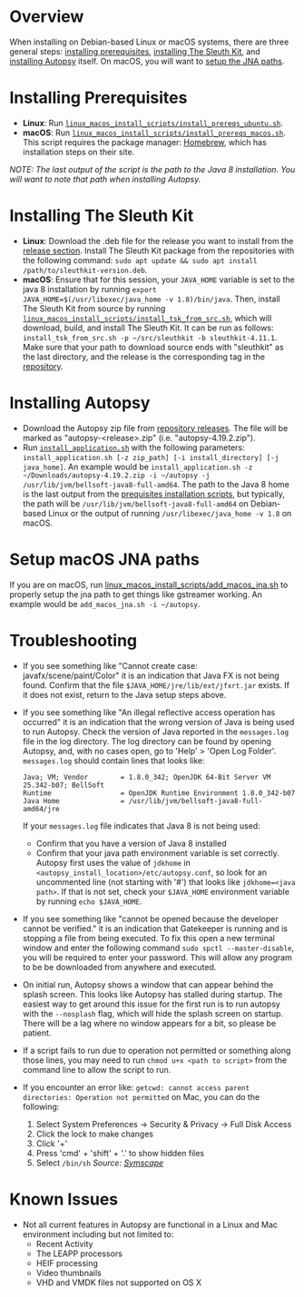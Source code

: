 # Overview
When installing on Debian-based Linux or macOS systems, there are three general steps: [installing prerequisites](#installing-prerequisites), [installing The Sleuth Kit](#installing-the-sleuth-kit), and [installing Autopsy](#installing-autopsy) itself.  On macOS, you will want to [setup the JNA paths](#setup-macos-jna-paths).

# Installing Prerequisites
- **Linux**: Run [`linux_macos_install_scripts/install_prereqs_ubuntu.sh`](./linux_macos_install_scripts/install_prereqs_ubuntu.sh).
- **macOS**: Run [`linux_macos_install_scripts/install_prereqs_macos.sh`](./linux_macos_install_scripts/install_prereqs_macos.sh).  This script requires the package manager: [Homebrew](https://brew.sh/), which has installation steps on their site.

*NOTE: The last output of the script is the path to the Java 8 installation.  You will want to note that path when installing Autopsy.*

# Installing The Sleuth Kit
- **Linux**: Download the .deb file for the release you want to install from the [release section](https://github.com/sleuthkit/sleuthkit/releases).  Install The Sleuth Kit package from the repositories with the following command: `sudo apt update && sudo apt install /path/to/sleuthkit-version.deb`.
- **macOS**: Ensure that for this session, your `JAVA_HOME` variable is set to the java 8 installation by running `export JAVA_HOME=$(/usr/libexec/java_home -v 1.8)/bin/java`.  Then, install The Sleuth Kit from source by running [`linux_macos_install_scripts/install_tsk_from_src.sh`](./linux_macos_install_scripts/install_tsk_from_src.sh), which will download, build, and install The Sleuth Kit.  It can be run as follows: `install_tsk_from_src.sh -p ~/src/sleuthkit -b sleuthkit-4.11.1`.  Make sure that your path to download source ends with "sleuthkit" as the last directory, and the release is the corresponding tag in the [repository](https://github.com/sleuthkit/sleuthkit).

# Installing Autopsy
- Download the Autopsy zip file from [repository releases](https://github.com/sleuthkit/autopsy/releases).  The file will be marked as "autopsy-&lt;release&gt;.zip" (i.e. "autopsy-4.19.2.zip").
- Run [`install_application.sh`](./linux_macos_install_scripts/install_application.sh) with the following parameters: `install_application.sh [-z zip_path] [-i install_directory] [-j java_home]`.  An example would be `install_application.sh -z ~/Downloads/autopsy-4.19.2.zip -i ~/autopsy -j /usr/lib/jvm/bellsoft-java8-full-amd64`.  The path to the Java 8 home is the last output from the [prequisites installation scripts](#installing-prerequisites), but typically, the path will be `/usr/lib/jvm/bellsoft-java8-full-amd64` on Debian-based Linux or the output of running `/usr/libexec/java_home -v 1.8` on macOS.

# Setup macOS JNA paths
If you are on macOS, run [linux_macos_install_scripts/add_macos_jna.sh](./linux_macos_install_scripts/add_macos_jna.sh) to properly setup the jna path to get things like gstreamer working.  An example would be `add_macos_jna.sh -i ~/autopsy`.

# Troubleshooting
- If you see something like "Cannot create case: javafx/scene/paint/Color" it is an indication that Java FX
  is not being found.  Confirm that the file `$JAVA_HOME/jre/lib/ext/jfxrt.jar` exists. If it does not exist, return to the Java
  setup steps above.
- If you see something like "An illegal reflective access operation has occurred" it is an indication that
  the wrong version of Java is being used to run Autopsy.
  Check the version of Java reported in the `messages.log` file in the log directory.  The log directory can be found by opening Autopsy, and, with no cases open, go to 'Help' > 'Open Log Folder'. `messages.log` should contain lines that looks like:
  ```
  Java; VM; Vendor        = 1.8.0_342; OpenJDK 64-Bit Server VM 25.342-b07; BellSoft
  Runtime                 = OpenJDK Runtime Environment 1.8.0_342-b07
  Java Home               = /usr/lib/jvm/bellsoft-java8-full-amd64/jre
  ```

  If your `messages.log` file indicates that Java 8 is not being used:
  - Confirm that you have a version of Java 8 installed
  - Confirm that your java path environment variable is set correctly.  Autopsy first uses the value of `jdkhome` in `<autopsy_install_location>/etc/autopsy.conf`, so look for an uncommented line (not starting with '#') that looks like `jdkhome=<java path>`.  If that is not set, check your `$JAVA_HOME` environment variable by running `echo $JAVA_HOME`.
- If you see something like "cannot be opened because the developer cannot be verified." it is an indication that Gatekeeper is running and is stopping a file from being executed.  To fix this open a new terminal window and enter the following command `sudo spctl --master-disable`, you will be required to enter your password.  This will allow any program to be be downloaded from anywhere and executed.
- On initial run, Autopsy shows a window that can appear behind the splash screen.  This looks like Autopsy has stalled during startup.  The easiest way to get around this issue for the first run is to run autopsy with the `--nosplash` flag, which will hide the splash screen on startup.  There will be a lag where no window appears for a bit, so please be patient.
- If a script fails to run due to operation not permitted or something along those lines, you may need to run `chmod u+x <path to script>` from the command line to allow the script to run.
- If you encounter an error like: `getcwd: cannot access parent directories: Operation not permitted` on Mac, you can do the following:
  1. Select System Preferences -> Security & Privacy -> Full Disk Access
  2. Click the lock to make changes
  3. Click '+'
  4. Press 'cmd' + 'shift' + '.' to show hidden files
  5. Select `/bin/sh`
  *Source: [Symscape](https://www.symscape.com/node/1727)*

# Known Issues
- Not all current features in Autopsy are functional in a Linux and Mac environment including but not limited to:
  - Recent Activity
  - The LEAPP processors
  - HEIF processing
  - Video thumbnails
  - VHD and VMDK files not supported on OS X
